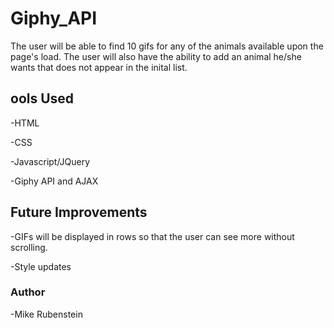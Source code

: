 # Giphy_API

The user will be able to find 10 gifs for any of the animals available upon the page's load.  The user will also have the ability to add an animal he/she wants that does not appear in the inital list.

## ools Used

-HTML

-CSS

-Javascript/JQuery

-Giphy API and AJAX

## Future Improvements

-GIFs will be displayed in rows so that the user can see more without scrolling.

-Style updates

### Author

-Mike Rubenstein